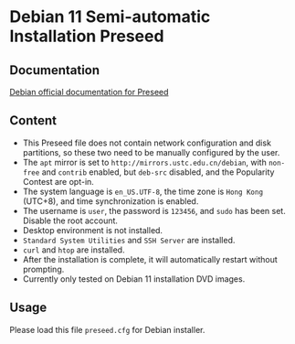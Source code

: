 # Debian 11 Semi-automatic Installation Preseed

## Documentation
[Debian official documentation for Preseed](https://wiki.debian.org/DebianInstaller/Preseed)

## Content
* This Preseed file does not contain network configuration and disk partitions,
so these two need to be manually configured by the user.
* The `apt` mirror is set to `http://mirrors.ustc.edu.cn/debian`, with `non-free` and `contrib` enabled, but `deb-src` disabled, and  the Popularity Contest are opt-in.
* The system language is `en_US.UTF-8`, the time zone is `Hong Kong` (UTC+8), and time synchronization is enabled.
* The username is `user`, the password is `123456`, and `sudo` has been set. Disable the root account.
* Desktop environment is not installed.
* `Standard System Utilities` and `SSH Server` are installed.
* `curl` and `htop` are installed.
* After the installation is complete, it will automatically restart without prompting.
* Currently only tested on Debian 11 installation DVD images.

## Usage
Please load this file `preseed.cfg` for Debian installer.
